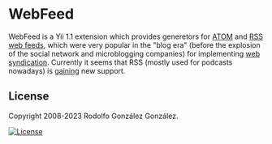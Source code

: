 # WebFeed

WebFeed is a Yii 1.1 extension which provides generetors for [ATOM](https://en.wikipedia.org/wiki/Atom_(web_standard)) and [RSS](https://en.wikipedia.org/wiki/RSS) [web feeds](https://en.wikipedia.org/wiki/Web_feed), which were very popular in the "blog era" (before the explosion of the social network and microblogging companies) for implementing [web syndication](https://en.wikipedia.org/wiki/Web_syndication). Currently it seems that RSS (mostly used for podcasts nowadays) is [gaining](https://www.theverge.com/2021/10/8/22716813/google-chrome-follow-button-rss-reader) new support.

## License

Copyright 2008-2023 Rodolfo González González.

[![License](https://img.shields.io/badge/License-BSD_3--Clause-blue.svg)](https://opensource.org/licenses/BSD-3-Clause)